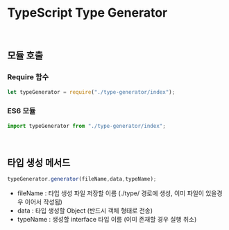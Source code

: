 # TypeScript Type Generator

<br>

## 모듈 호출

### Require 함수

```javascript
let typeGenerator = require("./type-generator/index");
```

### ES6 모듈

```javascript
import typeGenerator from "./type-generator/index";
```

<br>

## 타입 생성 메서드

```javascript
typeGenerator.generator(fileName,data,typeName);
```

* fileName : 타입 생성 파일 저장할 이름 (./type/ 경로에 생성, 이미 파일이 있을경우 이어서 작성됨) 
* data : 타입 생성할 Object (반드시 객체 형태로 전송)
* typeName : 생성할 interface 타입 이름 (이미 존재할 경우 실행 취소)

